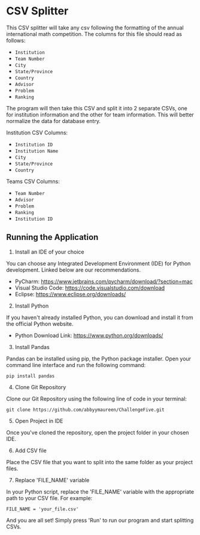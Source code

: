 # CSV Splitter
This CSV splitter will take any csv following the formatting of the
annual international math competition. The columns for this file should
read as follows:

- `Institution`
- `Team Number`
- `City`
- `State/Province`
- `Country`
- `Advisor`
- `Problem`
- `Ranking`

The program will then take this CSV and split it into 2 separate CSVs,
one for institution information and the other for team information.
This will better normalize the data for database entry.

Institution CSV Columns:
- `Institution ID`
- `Institution Name`
- `City`
- `State/Province`
- `Country`

Teams CSV Columns:
- `Team Number`
- `Advisor`
- `Problem`
- `Ranking`
- `Institution ID`

## Running the Application
1. Install an IDE of your choice

You can choose any Integrated Development Environment (IDE) for Python development. Linked below are our recommendations.
- PyCharm: https://www.jetbrains.com/pycharm/download/?section=mac
- Visual Studio Code: https://code.visualstudio.com/download
- Eclipse: https://www.eclipse.org/downloads/

2. Install Python

If you haven't already installed Python, you can download and install it from the official Python website.
- Python Download Link: https://www.python.org/downloads/

3. Install Pandas

Pandas can be installed using pip, the Python package installer. Open your command line interface and run the following command:
```
pip install pandas
```

4. Clone Git Repository

Clone our Git Repository using the following line of code in your terminal:
```
git clone https://github.com/abbyymaureen/ChallengeFive.git
```

5. Open Project in IDE

Once you've cloned the repository, open the project folder in your chosen IDE.

6. Add CSV file

Place the CSV file that you want to split into the same folder as your project files.

7. Replace 'FILE_NAME' variable

In your Python script, replace the 'FILE_NAME' variable with the appropriate path to your CSV file. For example:
```
FILE_NAME = 'your_file.csv'
```

And you are all set! Simply press 'Run' to run our program and start splitting CSVs.